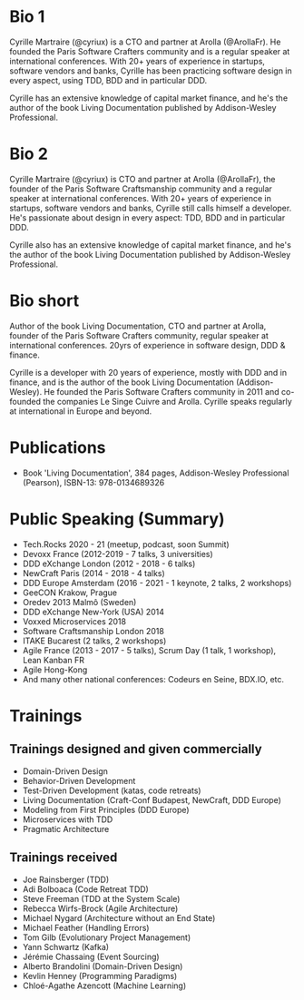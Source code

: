 # Bio 1

Cyrille Martraire (@cyriux) is a CTO and partner at Arolla (@ArollaFr). He founded the Paris Software Crafters community and is a regular speaker at international conferences. With 20+ years of experience in startups, software vendors and banks, Cyrille has been practicing software design in every aspect, using TDD, BDD and in particular DDD.

Cyrille has an extensive knowledge of capital market finance, and he's the author of the book Living Documentation published by Addison-Wesley Professional.

# Bio 2

Cyrille Martraire (@cyriux) is CTO and partner at Arolla (@ArollaFr), the founder of the Paris Software Craftsmanship community and a regular speaker at international conferences. With 20+ years of experience in startups, software vendors and banks, Cyrille still calls himself a developer. He's passionate about design in every aspect: TDD, BDD and in particular DDD. 

Cyrille also has an extensive knowledge of capital market finance, and he's the author of the book Living Documentation published by Addison-Wesley Professional.

# Bio short

Author of the book Living Documentation, CTO and partner at Arolla, founder of the Paris Software Crafters community, regular speaker at international conferences. 20yrs of experience in software design, DDD & finance.

Cyrille is a developer with 20 years of experience, mostly with DDD and in finance, and is the author of the book Living Documentation (Addison-Wesley). He founded the Paris Software Crafters community in 2011 and co-founded the companies Le Singe Cuivre and Arolla. Cyrille speaks regularly at international in Europe and beyond.

# Publications

- Book 'Living Documentation', 384 pages, Addison-Wesley Professional (Pearson), ISBN-13: 978-0134689326

# Public Speaking (Summary)

- Tech.Rocks 2020 - 21 (meetup, podcast, soon Summit)
- Devoxx France (2012-2019 - 7 talks, 3 universities)
- DDD eXchange London (2012 - 2018 - 6 talks)
- NewCraft Paris (2014 - 2018 - 4 talks)
- DDD Europe Amsterdam (2016 - 2021 - 1 keynote, 2 talks, 2 workshops)
- GeeCON Krakow, Prague
- Oredev 2013 Malmô (Sweden)
- DDD eXchange New-York (USA) 2014
- Voxxed Microservices 2018
- Software Craftsmanship London 2018
- ITAKE Bucarest (2 talks, 2 workshops)
- Agile France (2013 - 2017 - 5 talks), Scrum Day (1 talk, 1 workshop), Lean Kanban FR
- Agile Hong-Kong
- And many other national conferences: Codeurs en Seine, BDX.IO, etc.

# Trainings

## Trainings designed and given commercially

- Domain-Driven Design 
- Behavior-Driven Development
- Test-Driven Development (katas, code retreats)
- Living Documentation (Craft-Conf Budapest, NewCraft, DDD Europe)
- Modeling from First Principles (DDD Europe)
- Microservices with TDD
- Pragmatic Architecture

## Trainings received

- Joe Rainsberger (TDD)
- Adi Bolboaca (Code Retreat TDD)
- Steve Freeman (TDD at the System Scale) 
- Rebecca Wirfs-Brock (Agile Architecture)
- Michael Nygard (Architecture without an End State)
- Michael Feather (Handling Errors)
- Tom Gilb (Evolutionary Project Management)
- Yann Schwartz (Kafka)
- Jérémie Chassaing (Event Sourcing)
- Alberto Brandolini (Domain-Driven Design)
- Kevlin Henney (Programming Paradigms)
- Chloé-Agathe Azencott (Machine Learning)
